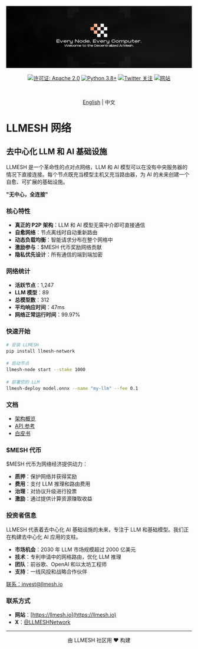 <div align="center">
  <img src="./llmesh.png" alt="LLMESH Network" >

  [![许可证: Apache 2.0](https://img.shields.io/badge/License-Apache%202.0-blue.svg)](https://opensource.org/licenses/Apache-2.0)
  [![Python 3.8+](https://img.shields.io/badge/python-3.8+-blue.svg)](https://www.python.org/downloads/)
  [![Twitter 关注](https://img.shields.io/twitter/follow/LLMESHNetwork?style=social)](https://twitter.com/LLMESHNetwork)
  [![网站](https://img.shields.io/badge/网站-llmesh.io-brightgreen)](https://llmesh.io)
  
  <br>
  
  [English](./README_en.md) | 中文
</div>

# LLMESH 网络

## 去中心化 LLM 和 AI 基础设施

LLMESH 是一个革命性的点对点网络，LLM 和 AI 模型可以在没有中央服务器的情况下直接连接。每个节点既充当模型主机又充当路由器，为 AI 的未来创建一个自愈、可扩展的基础设施。

**"无中心，全连接"**

### 核心特性

- **真正的 P2P 架构**：LLM 和 AI 模型无需中介即可直接通信
- **自愈网络**：节点离线时自动重新路由
- **动态负载均衡**：智能请求分布在整个网格中
- **激励参与**：$MESH 代币奖励网络贡献
- **隐私优先设计**：所有通信的端到端加密

### 网络统计

- **活跃节点**：1,247
- **LLM 模型**：89
- **总模型数**：312
- **平均响应时间**：47ms
- **网络正常运行时间**：99.97%

### 快速开始

```bash
# 安装 LLMESH
pip install llmesh-network

# 启动节点
llmesh-node start --stake 1000

# 部署您的 LLM
llmesh-deploy model.onnx --name "my-llm" --fee 0.1
```

### 文档

- [架构概览](docs/architecture.md)
- [API 参考](docs/api-reference.md)
- [白皮书](docs/whitepaper.md)

### $MESH 代币

$MESH 代币为网络经济提供动力：
- **质押**：保护网络并获得奖励
- **费用**：支付 LLM 推理和路由费用
- **治理**：对协议升级进行投票
- **激励**：通过提供计算资源赚取收益

### 投资者信息

LLMESH 代表着去中心化 AI 基础设施的未来，专注于 LLM 和基础模型。我们正在构建去中心化 AI 应用的支柱。

- **市场机会**：2030 年 LLM 市场规模超过 2000 亿美元
- **技术**：专利申请中的网格路由，优化 LLM 推理
- **团队**：前谷歌、OpenAI 和以太坊工程师
- **支持**：一线风投和战略合作伙伴

[联系：invest@llmesh.io](mailto:invest@llmesh.io)

### 联系方式

- **网站**：[https://llmesh.io](https://llmesh.io)
- **X**：[@LLMESHNetwork](https://twitter.com/LLMESHNetwork)

---

<div align="center">
  由 LLMESH 社区用 ❤️ 构建
</div>